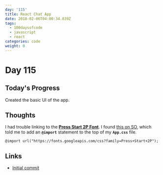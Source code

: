 ```yaml
---
day: '115'
title: React Chat App
date: 2018-02-06T04:00:34.039Z
tags:
  - 100daysofcode
  - javascript
  - react
categories: code
weight: 0
---
```

# Day 115

## Today's Progress

Created the basic UI of the app. 

## Thoughts

I had trouble linking to the [**Press Start 2P Font**](https://fonts.google.com/specimen/Press+Start+2P). I found [this on SO](https://stackoverflow.com/a/47733243/270847), which told me to add an **`@import`** statement to the top of my **`App.css`** file. 

```
@import url("https://fonts.googleapis.com/css?family=Press+Start+2P");
```

## Links

* [Initial commit](https://github.com/thomasphillips3/react-chat-app/commit/706f6f21eb53be22ef697555eff485db95418cfc)
